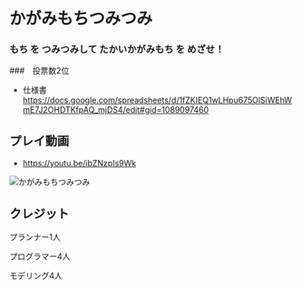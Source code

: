 # かがみもちつみつみ
### もち を つみつみして たかいかがみもち を めざせ！
###　投票数2位
- 仕様書 https://docs.google.com/spreadsheets/d/1fZKIEQ1wLHpu675OlSiWEhWmE7J2OHDTKfpAQ_mjDS4/edit#gid=1089097460
## プレイ動画

- https://youtu.be/ibZNzpIs9Wk

![かがみもちつみつみ](https://user-images.githubusercontent.com/89094540/224217525-329a6d7f-19d7-4022-8d25-0790193c46b1.jpg)

## クレジット

プランナー1人

プログラマー4人

モデリング4人
